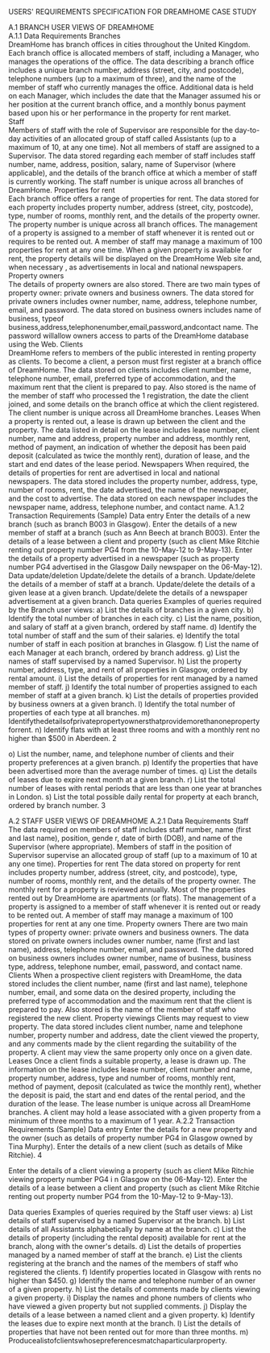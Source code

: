 USERS' REQUIREMENTS SPECIFICATION FOR DREAMHOME CASE STUDY

A.1 BRANCH USER VIEWS OF DREAMHOME  
A.1.1 Data Requirements 
Branches  
DreamHome has branch offices in cities throughout the United Kingdom. Each branch office is allocated members of staff, including a Manager, who manages the operations of the office. The data describing a branch office includes a unique branch number, address (street, city, and postcode), telephone numbers (up to a maximum of three), and the name of the member of staff who currently manages the office. Additional data is held on each Manager, which includes the date that the Manager assumed his or her position at the current branch office, and a monthly bonus payment based upon his or her performance in the property for rent market.  
Staff  
Members of staff with the role of Supervisor are responsible for the day-to-day activities of an allocated group of staff called Assistants (up to a maximum of 10, at any one time). Not all members of staff are assigned to a Supervisor. The data stored regarding each member of staff includes staff number, name, address, position, salary, name of Supervisor (where applicable), and the details of the branch office at which a member of staff is currently working. The staff number is unique across all branches of DreamHome.
Properties for rent  
Each branch office offers a range of properties for rent. The data stored for each property includes property number, address (street, city, postcode), type, number of rooms, monthly rent, and the details of the property owner. The property number is unique across all branch offices. The management of a property is assigned to a member of staff whenever it is rented out or requires to be rented out. A member of staff may manage a maximum of 100 properties for rent at any one time. When a given property is available for rent, the property details will be displayed on the DreamHome Web site and, when necessary , as advertisements in local and national newspapers.
Property owners  
The details of property owners are also stored. There are two main types of property owner: private owners and business owners. The data stored for private owners includes owner number, name, address, telephone number, email, and password. The data stored on business owners includes name of business, typeof business,address,telephonenumber,email,password,andcontact name. The password willallow owners access to parts of the DreamHome database using the Web.
Clients  
DreamHome refers to members of the public interested in renting property as clients. To become a client, a person must first register at a branch office of DreamHome. The data stored on clients includes client number, name, telephone number, email, preferred type of accommodation, and the maximum rent that the client is prepared to pay. Also stored is the name of the member of staff who processed the
1
registration, the date the client joined, and some details on the branch office at which the client registered. The client number is unique across all DreamHome branches.
Leases
When a property is rented out, a lease is drawn up between the client and the property. The data listed in detail on the lease includes lease number, client number, name and address, property number and address, monthly rent, method of payment, an indication of whether the deposit has been paid deposit (calculated as twice the monthly rent), duration of lease, and the start and end dates of the lease period.
Newspapers
When required, the details of properties for rent are advertised in local and national newspapers. The data stored includes the property number, address, type, number of rooms, rent, the date advertised, the name of the newspaper, and the cost to advertise. The data stored on each newspaper includes the newspaper name, address, telephone number, and contact name.
A.1.2 Transaction Requirements (Sample)
Data entry
Enter the details of a new branch (such as branch B003 in Glasgow).
Enter the details of a new member of staff at a branch (such as Ann Beech at branch B003).
Enter the details of a lease between a client and property (such as client Mike Ritchie renting out property number PG4 from the 10-May-12 to 9-May-13).
Enter the details of a property advertised in a newspaper (such as property number PG4 advertised in the Glasgow Daily newspaper on the 06-May-12).
Data update/deletion
Update/delete the details of a branch.
Update/delete the details of a member of staff at a branch.
Update/delete the details of a given lease at a given branch. Update/delete the details of a newspaper advertisement at a given branch.
Data queries
Examples of queries required by the Branch user views:
a) List the details of branches in a given city.
b) Identify the total number of branches in each city.
c) List the name, position, and salary of staff at a given branch, ordered by staff name. d) Identify the total number of staff and the sum of their salaries.
e) Identify the total number of staff in each position at branches in Glasgow.
f) List the name of each Manager at each branch, ordered by branch address.
g) List the names of staff supervised by a named Supervisor.
h) List the property number, address, type, and rent of all properties in Glasgow, ordered by rental
amount.
i) List the details of properties for rent managed by a named member of staff.
j) Identify the total number of properties assigned to each member of staff at a given branch.
k) List the details of properties provided by business owners at a given branch.
l) Identify the total number of properties of each type at all branches.
m) Identifythedetailsofprivatepropertyownersthatprovidemorethanonepropertyforrent.
n) Identify flats with at least three rooms and with a monthly rent no higher than $500 in Aberdeen.
2

o) List the number, name, and telephone number of clients and their property preferences at a given branch.
p) Identify the properties that have been advertised more than the average number of times.
q) List the details of leases due to expire next month at a given branch.
r) List the total number of leases with rental periods that are less than one year at branches in London.
s) List the total possible daily rental for property at each branch, ordered by branch number.
3

A.2 STAFF USER VIEWS OF DREAMHOME
A.2.1 Data Requirements
Staff
The data required on members of staff includes staff number, name (first and last name), position, gende r, date of birth (DOB), and name of the Supervisor (where appropriate). Members of staff in the position of Supervisor supervise an allocated group of staff (up to a maximum of 10 at any one time).
Properties for rent
The data stored on property for rent includes property number, address (street, city, and postcode), type, number of rooms, monthly rent, and the details of the property owner. The monthly rent for a property is reviewed annually. Most of the properties rented out by DreamHome are apartments (or flats). The management of a property is assigned to a member of staff whenever it is rented out or ready to be rented out. A member of staff may manage a maximum of 100 properties for rent at any one time.
Property owners
There are two main types of property owner: private owners and business owners. The data stored on private owners includes owner number, name (first and last name), address, telephone number, email, and password. The data stored on business owners includes owner number, name of business, business type, address, telephone number, email, password, and contact name.
Clients
When a prospective client registers with DreamHome, the data stored includes the client number, name (first and last name), telephone number, email, and some data on the desired property, including the preferred type of accommodation and the maximum rent that the client is prepared to pay. Also stored is the name of the member of staff who registered the new client.
Property viewings
Clients may request to view property. The data stored includes client number, name and telephone number, property number and address, date the client viewed the property, and any comments made by the client regarding the suitability of the property. A client may view the same property only once on a given date.
Leases
Once a client finds a suitable property, a lease is drawn up. The information on the lease includes lease number, client number and name, property number, address, type and number of rooms, monthly rent, method of payment, deposit (calculated as twice the monthly rent), whether the deposit is paid, the start and end dates of the rental period, and the duration of the lease. The lease number is unique across all DreamHome branches. A client may hold a lease associated with a given property from a minimum of three months to a maximum of 1 year.
A.2.2 Transaction Requirements (Sample)
Data entry
Enter the details for a new property and the owner (such as details of property number PG4 in Glasgow owned by Tina Murphy).
Enter the details of a new client (such as details of Mike Ritchie).
4

Enter the details of a client viewing a property (such as client Mike Ritchie viewing property number PG4 i n Glasgow on the 06-May-12).
Enter the details of a lease between a client and property (such as client Mike Ritchie renting out property number PG4 from the 10-May-12 to 9-May-13).

Data queries
Examples of queries required by the Staff user views:
a) List details of staff supervised by a named Supervisor at the branch.
b) List details of all Assistants alphabetically by name at the branch.
c) List the details of property (including the rental deposit) available for rent at the branch, along with
the owner's details.
d) List the details of properties managed by a named member of staff at the branch.
e) List the clients registering at the branch and the names of the members of staff who registered the
clients.
f) Identify properties located in Glasgow with rents no higher than $450.
g) Identify the name and telephone number of an owner of a given property.
h) List the details of comments made by clients viewing a given property.
i) Display the names and phone numbers of clients who have viewed a given property but not supplied
comments.
j) Display the details of a lease between a named client and a given property.
k) Identify the leases due to expire next month at the branch.
l) List the details of properties that have not been rented out for more than three months.
m) Producealistofclientswhosepreferencesmatchaparticularproperty.
